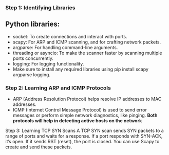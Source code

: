 ### Step 1: Identifying Libraries

## Python libraries:

- socket: To create connections and interact with ports.
- scapy: For ARP and ICMP scanning, and for crafting network packets.
- argparse: For handling command-line arguments.
- threading or asyncio: To make the scanner faster by scanning multiple ports concurrently.
- logging: For logging functionality.
- Make sure to install any required libraries using pip install scapy argparse logging.

### Step 2: Learning ARP and ICMP Protocols

- ARP (Address Resolution Protocol) helps resolve IP addresses to MAC addresses.
 - ICMP (Internet Control Message Protocol) is used to send error messages or perform simple network diagnostics, like pinging.
**Both protocols will help in detecting active hosts on the network**

Step 3: Learning TCP SYN Scans
A TCP SYN scan sends SYN packets to a range of ports and waits for a response. If a port responds with SYN-ACK, it’s open. If it sends RST (reset), the port is closed. You can use Scapy to create and send these packets.
